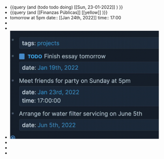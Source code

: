 - {{query (and (todo todo doing) [[Sun, 23-01-2022]] ) }}
- {{query (and [[Finanzas Públicas]] [[yellow]] )}}
- tomorrow at 5pm
  date:: [[Jan 24th, 2022]]
  time:: 17:00
-
-
- ![image.png](../assets/image_1642943904681_0.png)
-
-
-